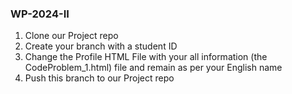 ### WP-2024-II

1. Clone our Project repo 
2. Create your branch with a student ID
3. Change the Profile HTML File with your all information (the CodeProblem_1.html) file and remain as per your English name
4. Push this branch to our Project repo

